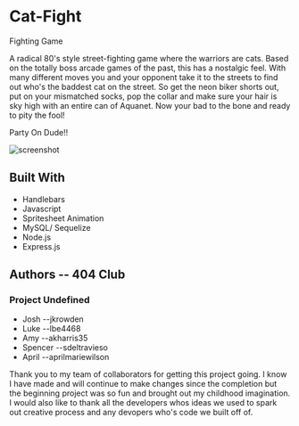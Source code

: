 # Cat-Fight
Fighting Game

A radical 80's style street-fighting game where the warriors are cats. Based on the totally boss arcade games of the past, this has a nostalgic feel. With many different moves you and your opponent take it to the streets to find out who's the baddest cat on the street. So get the neon biker shorts out, put on your mismatched socks, pop the collar and make sure your hair is sky high with an entire can of Aquanet. Now your bad to the bone and ready to pity the fool!

Party On Dude!!

![screenshot](https://user-images.githubusercontent.com/30710000/57948024-c877be00-789d-11e9-89b0-681390856eed.png)

## Built With
* Handlebars
* Javascript
* Spritesheet Animation
* MySQL/ Sequelize
* Node.js
* Express.js

## Authors -- 404 Club
### Project Undefined
* Josh --jkrowden
* Luke --lbe4468
* Amy --akharris35
* Spencer --sdeltravieso
* April --aprilmariewilson


Thank you to my team of collaborators for getting this project going. I know I have made and will continue to make changes since the completion but the beginning project was so fun and brought out my childhood imagination. I would also like to thank all the developers whos ideas we used to spark out creative process and any devopers who's code we built off of.




